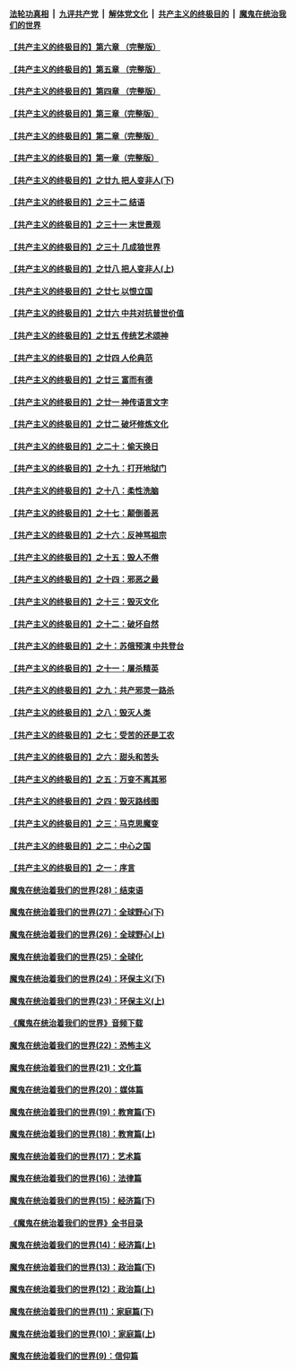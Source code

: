 ####  [法轮功真相](../../../../basic/blob/master/README.md?t=04272131) &nbsp;|&nbsp; [九评共产党](../../../../9ping.md/blob/master/README.md?t=04272131) &nbsp;|&nbsp; [解体党文化](../../../../jtdwh.md/blob/master/README.md?t=04272131)  &nbsp;|&nbsp; [共产主义的终极目的](../../../../gczydzjmd.md/blob/master/README.md?t=04272131) &nbsp;|&nbsp; [魔鬼在统治我们的世界](../../../../mgztzwmdsj.md/blob/master/README.md?t=04272131) 

#### [【共产主义的终极目的】第六章 （完整版）](../pages/nsc422/n11428913.md?t=04272131) 

#### [【共产主义的终极目的】第五章 （完整版）](../pages/nsc422/n11428912.md?t=04272131) 

#### [【共产主义的终极目的】第四章 （完整版）](../pages/nsc422/n11428907.md?t=04272131) 

#### [【共产主义的终极目的】第三章（完整版）](../pages/nsc422/n11428848.md?t=04272131) 

#### [【共产主义的终极目的】第二章（完整版）](../pages/nsc422/n11428831.md?t=04272131) 

#### [【共产主义的终极目的】第一章（完整版）](../pages/nsc422/n11417651.md?t=04272131) 

#### [【共产主义的终极目的】之廿九 把人变非人(下)](../pages/nsc422/n11344140.md?t=04272131) 

#### [【共产主义的终极目的】之三十二 结语](../pages/nsc422/n11360535.md?t=04272131) 

#### [【共产主义的终极目的】之三十一 末世景观](../pages/nsc422/n11351129.md?t=04272131) 

#### [【共产主义的终极目的】之三十 几成狼世界](../pages/nsc422/n11348280.md?t=04272131) 

#### [【共产主义的终极目的】之廿八 把人变非人(上)](../pages/nsc422/n11340492.md?t=04272131) 

#### [【共产主义的终极目的】之廿七 以恨立国](../pages/nsc422/n11336944.md?t=04272131) 

#### [【共产主义的终极目的】之廿六 中共对抗普世价值](../pages/nsc422/n11324785.md?t=04272131) 

#### [【共产主义的终极目的】之廿五 传统艺术颂神](../pages/nsc422/n11296396.md?t=04272131) 

#### [【共产主义的终极目的】之廿四 人伦典范](../pages/nsc422/n11296397.md?t=04272131) 

#### [【共产主义的终极目的】之廿三 富而有德](../pages/nsc422/n11283598.md?t=04272131) 

#### [【共产主义的终极目的】之廿一 神传语言文字](../pages/nsc422/n11263265.md?t=04272131) 

#### [【共产主义的终极目的】之廿二 破坏修炼文化](../pages/nsc422/n11245728.md?t=04272131) 

#### [【共产主义的终极目的】之二十：偷天换日](../pages/nsc422/n11238846.md?t=04272131) 

#### [【共产主义的终极目的】之十九：打开地狱门](../pages/nsc422/n11206376.md?t=04272131) 

#### [【共产主义的终极目的】之十八：柔性洗脑](../pages/nsc422/n11199994.md?t=04272131) 

#### [【共产主义的终极目的】之十七：颠倒善恶](../pages/nsc422/n11179782.md?t=04272131) 

#### [【共产主义的终极目的】之十六：反神骂祖宗](../pages/nsc422/n11166798.md?t=04272131) 

#### [【共产主义的终极目的】之十五：毁人不倦](../pages/nsc422/n11166792.md?t=04272131) 

#### [【共产主义的终极目的】之十四：邪恶之最](../pages/nsc422/n11150249.md?t=04272131) 

#### [【共产主义的终极目的】之十三：毁灭文化](../pages/nsc422/n11135227.md?t=04272131) 

#### [【共产主义的终极目的】之十二：破坏自然](../pages/nsc422/n11135214.md?t=04272131) 

#### [【共产主义的终极目的】之十：苏俄预演 中共登台](../pages/nsc422/n11118424.md?t=04272131) 

#### [【共产主义的终极目的】之十一：屠杀精英](../pages/nsc422/n11118442.md?t=04272131) 

#### [【共产主义的终极目的】之九：共产邪灵一路杀](../pages/nsc422/n11114139.md?t=04272131) 

#### [【共产主义的终极目的】之八：毁灭人类](../pages/nsc422/n11108503.md?t=04272131) 

#### [【共产主义的终极目的】之七：受苦的还是工农](../pages/nsc422/n11101809.md?t=04272131) 

#### [【共产主义的终极目的】之六：甜头和苦头](../pages/nsc422/n11096971.md?t=04272131) 

#### [【共产主义的终极目的】之五：万变不离其邪](../pages/nsc422/n11091285.md?t=04272131) 

#### [【共产主义的终极目的】之四：毁灭路线图](../pages/nsc422/n11086284.md?t=04272131) 

#### [【共产主义的终极目的】之三：马克思魔变](../pages/nsc422/n11061941.md?t=04272131) 

#### [【共产主义的终极目的】之二：中心之国](../pages/nsc422/n11047728.md?t=04272131) 

#### [【共产主义的终极目的】之一：序言](../pages/nsc422/n11086077.md?t=04272131) 

#### [魔鬼在统治着我们的世界(28)：结束语](../pages/nsc422/n10936246.md?t=04272131) 

#### [魔鬼在统治着我们的世界(27)：全球野心(下)](../pages/nsc422/n10928319.md?t=04272131) 

#### [魔鬼在统治着我们的世界(26)：全球野心(上)](../pages/nsc422/n10900318.md?t=04272131) 

#### [魔鬼在统治着我们的世界(25)：全球化](../pages/nsc422/n10788205.md?t=04272131) 

#### [魔鬼在统治着我们的世界(24)：环保主义(下)](../pages/nsc422/n10695307.md?t=04272131) 

#### [魔鬼在统治着我们的世界(23)：环保主义(上)](../pages/nsc422/n10688613.md?t=04272131) 

#### [《魔鬼在统治着我们的世界》音频下载](../pages/nsc422/n10635553.md?t=04272131) 

#### [魔鬼在统治着我们的世界(22)：恐怖主义](../pages/nsc422/n10614727.md?t=04272131) 

#### [魔鬼在统治着我们的世界(21)：文化篇](../pages/nsc422/n10597706.md?t=04272131) 

#### [魔鬼在统治着我们的世界(20)：媒体篇](../pages/nsc422/n10586579.md?t=04272131) 

#### [魔鬼在统治着我们的世界(19)：教育篇(下)](../pages/nsc422/n10564808.md?t=04272131) 

#### [魔鬼在统治着我们的世界(18)：教育篇(上)](../pages/nsc422/n10526970.md?t=04272131) 

#### [魔鬼在统治着我们的世界(17)：艺术篇](../pages/nsc422/n10499093.md?t=04272131) 

#### [魔鬼在统治着我们的世界(16)：法律篇](../pages/nsc422/n10485969.md?t=04272131) 

#### [魔鬼在统治着我们的世界(15)：经济篇(下)](../pages/nsc422/n10469975.md?t=04272131) 

#### [《魔鬼在统治着我们的世界》全书目录](../pages/nsc422/n10464261.md?t=04272131) 

#### [魔鬼在统治着我们的世界(14)：经济篇(上)](../pages/nsc422/n10457370.md?t=04272131) 

#### [魔鬼在统治着我们的世界(13)：政治篇(下)](../pages/nsc422/n10448270.md?t=04272131) 

#### [魔鬼在统治着我们的世界(12)：政治篇(上)](../pages/nsc422/n10444576.md?t=04272131) 

#### [魔鬼在统治着我们的世界(11)：家庭篇(下)](../pages/nsc422/n10440961.md?t=04272131) 

#### [魔鬼在统治着我们的世界(10)：家庭篇(上)](../pages/nsc422/n10435448.md?t=04272131) 

#### [魔鬼在统治着我们的世界(9)：信仰篇](../pages/nsc422/n10432159.md?t=04272131) 

